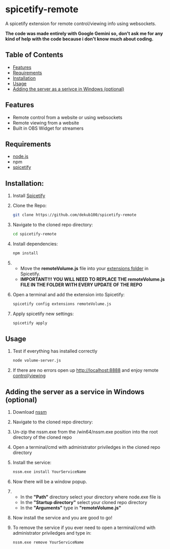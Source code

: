 # spicetify-remote

A spicetify extension for remote control/viewing info using websockets.

**The code was made entirely with Google Gemini so, don't ask me for any kind of help with the code because i don't know much about coding.**

## Table of Contents

- [Features](#features)
- [Requirements](#requirements)
- [Installation](#installation)
- [Usage](#usage)
- [Adding the server as a serivce in Windows (optional)](#adding-the-server-as-a-service-in-windows-optional)

## Features

- Remote control from a website or using websockets
- Remote viewing from a website
- Built in OBS Widget for streamers

## Requirements

- [node.js](https://nodejs.org/en)
- npm
- [spicetify](https://spicetify.app/)

## Installation:

1. Install [Spicetify](https://spicetify.app/docs/getting-started/#windows)
2. Clone the Repo:

   ```bash
   git clone https://github.com/dekub100/spicetify-remote
   ```

3. Navigate to the cloned repo directory:

   ```bash
   cd spicetify-remote
   ```

4. Install dependencies:

   ```bash
   npm install
   ```

5. - Move the **remoteVolume.js** file into your [extensions folder](https://spicetify.app/docs/advanced-usage/extensions#installing) in Spicetify.
   - **IMPORTANT!!! YOU WILL NEED TO REPLACE THE remoteVolume.js FILE IN THE FOLDER WITH EVERY UPDATE OF THE REPO**
6. Open a terminal and add the extension into Spicetify:

   ```bash
   spicetify config extensions remoteVolume.js
   ```

7. Apply spicetify new settings:

   ```bash
   spicetify apply
   ```

## Usage

1. Test if everything has installed correctly

   ```bash
   node volume-server.js
   ```

2. If there are no errors open up [http://localhost:8888](http://localhost:8888) and enjoy remote [control](http://localhost:8888)/[viewing](http://localhost:8888/obs)

## Adding the server as a service in Windows (optional)

1. Download [nssm](https://nssm.cc/download)
2. Navigate to the cloned repo directory:
3. Un-zip the nssm.exe from the /win64/nssm.exe position into the root directory of the cloned repo
4. Open a terminal/cmd with administrator priviledges in the cloned repo directory
5. Install the service:

   ```bash
   nssm.exe install YourServiceName
   ```

6. Now there will be a window popup.
7. - In the **"Path"** directory select your directory where node.exe file is
   - In the **"Startup directory"** select your cloned repo directory
   - In the **"Arguments"** type in **"remoteVolume.js"**
8. Now install the service and you are good to go!
9. To remove the service if you ever need to open a terminal/cmd with administrator priviledges and type in:

   ```bash
   nssm.exe remove YourServiceName
   ```
